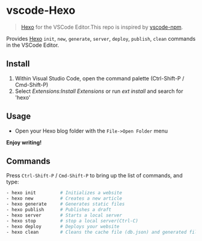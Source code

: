# vscode-Hexo

> [Hexo] for the VSCode Editor.This repo is inspired by [vscode-npm](https://github.com/fknop/vscode-npm).

Provides [Hexo] `init`, `new`, `generate`, `server`, `deploy`, `publish`, `clean` commands in the VSCode Editor. 

## Install

1. Within Visual Studio Code, open the command palette (Ctrl-Shift-P / Cmd-Shift-P)
2. Select *Extensions:Install Extensions* or run *ext install* and search for 'hexo' 

## Usage

- Open your Hexo blog folder with the `File->Open Folder` menu

**Enjoy writing!**

## Commands

Press `Ctrl-Shift-P` / `Cmd-Shift-P` to bring up the list of commands, and type:

```bash
- hexo init         # Initializes a website
- hexo new          # Creates a new article
- hexo generate     # Generates static files
- hexo publish      # Publishes a draft
- hexo server       # Starts a local server
- hexo stop         # stop a local server(Ctrl-C)
- hexo deploy       # Deploys your website
- hexo clean        # Cleans the cache file (db.json) and generated files (public)
```

[Hexo]: http://hexo.io/